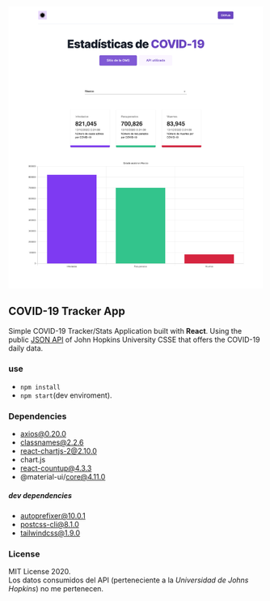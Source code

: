 <img src="./capture.png" />

## COVID-19 Tracker App
Simple COVID-19 Tracker/Stats Application built with **React**.
Using the public [JSON API](https://github.com/mathdroid/covid-19-api) of John Hopkins University CSSE that offers the COVID-19 daily data.

### use
- `npm install`
- `npm start`(dev enviroment).

### Dependencies
+ axios@0.20.0
+ classnames@2.2.6
+ react-chartjs-2@2.10.0
+ chart.js
+ react-countup@4.3.3
+ @material-ui/core@4.11.0
##### dev dependencies
+ autoprefixer@10.0.1
+ postcss-cli@8.1.0
+ tailwindcss@1.9.0


### License
MIT License 2020.<br>
Los datos consumidos del API (perteneciente a la *Universidad de Johns Hopkins*) no me pertenecen.